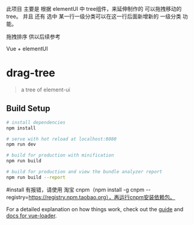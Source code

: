 此项目 主要是 根据 elementUI 中 tree组件，来延伸制作的 可以拖拽移动的 tree。
并且 还有 选中 某一行一级分类可以在这一行后面新增新的 一级分类 功能。

拖拽排序
供以后续参考

Vue + elementUI

# drag-tree

> a tree of element-ui

## Build Setup

``` bash
# install dependencies
npm install

# serve with hot reload at localhost:8080
npm run dev

# build for production with minification
npm run build

# build for production and view the bundle analyzer report
npm run build --report
```



#install 有报错，请使用 淘宝 cnpm（npm install -g cnpm --registry=https://registry.npm.taobao.org），再运行cnpm安装依赖包。

For a detailed explanation on how things work, check out the [guide](http://vuejs-templates.github.io/webpack/) and [docs for vue-loader](http://vuejs.github.io/vue-loader).
